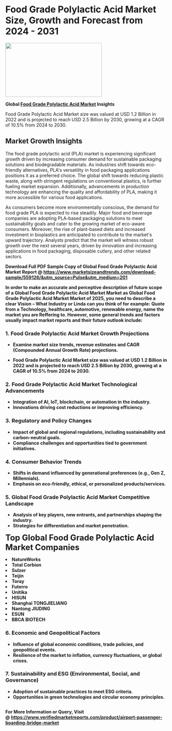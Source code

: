 <H1>Food Grade Polylactic Acid Market Size, Growth and Forecast from 2024 - 2031</H1><img class="aligncenter size-medium wp-image-584254" src="https://thirdeyenews.in/wp-content/uploads/2024/09/Global-Market-Research-300x168.jpeg" alt="" width="300" height="168" /><p><strong>Global&nbsp;<a href="https://www.marketsizeandtrends.com/download-sample/559126/&amp;utm_source=Pulse&amp;utm_medium=201">Food Grade Polylactic Acid Market</a> Insights</strong></p><p>Food Grade Polylactic Acid Market size was valued at USD 1.2 Billion in 2022 and is projected to reach USD 2.5 Billion by 2030, growing at a CAGR of 10.5% from 2024 to 2030.</p><p><h2>Market Growth Insights</h2> <p>The food grade polylactic acid (PLA) market is experiencing significant growth driven by increasing consumer demand for sustainable packaging solutions and biodegradable materials. As industries shift towards eco-friendly alternatives, PLA's versatility in food packaging applications positions it as a preferred choice. The global shift towards reducing plastic waste, along with stringent regulations on conventional plastics, is further fueling market expansion. Additionally, advancements in production technology are enhancing the quality and affordability of PLA, making it more accessible for various food applications.</p> <p><strong></strong></p> <p>As consumers become more environmentally conscious, the demand for food grade PLA is expected to rise steadily. Major food and beverage companies are adopting PLA-based packaging solutions to meet sustainability goals and cater to the growing market of eco-aware consumers. Moreover, the rise of plant-based diets and increased investment in bioplastics are anticipated to contribute to the market's upward trajectory. Analysts predict that the market will witness robust growth over the next several years, driven by innovation and increasing applications in food packaging, disposable cutlery, and other related sectors.</p> <p><strong></p><p><span class=""><strong>Download Full PDF Sample Copy of Global Food Grade Polylactic Acid Market Report</strong> @ <a href="https://www.marketsizeandtrends.com/download-sample/559126/&amp;utm_source=Pulse&amp;utm_medium=201" target="_blank">https://www.marketsizeandtrends.com/download-sample/559126/&amp;utm_source=Pulse&amp;utm_medium=201</a></span></p><p>In order to make an accurate and perceptive description of future scope of a Global&nbsp;Food Grade Polylactic Acid Market Market as Global&nbsp;Food Grade Polylactic Acid Market Market of 2025, you need to describe a clear Vision &ndash; What Industry or Linda can you think of for example: Quote from a Technology, healthcare, automotive, renewable energy, name the market you are Reffering to. However, some general trends and factors usually impact market reports and their future outlook include:</p><h3>1.&nbsp;<strong>Food Grade Polylactic Acid Market Growth Projections</strong></h3><ul><li>Examine market size trends, revenue estimates and CAGR (Compounded Annual Growth Rate) projections.</li><li><p>Food Grade Polylactic Acid Market size was valued at USD 1.2 Billion in 2022 and is projected to reach USD 2.5 Billion by 2030, growing at a CAGR of 10.5% from 2024 to 2030.</p></li></ul><h3>2.&nbsp;<strong>Food Grade Polylactic Acid Market Technological Advancements</strong></h3><ul><li>Integration of AI, IoT, blockchain, or automation in the industry.</li><li>Innovations driving cost reductions or improving efficiency.</li></ul><h3>3.&nbsp;<strong>Regulatory and Policy Changes</strong></h3><ul><li>Impact of global and regional regulations, including sustainability and carbon-neutral goals.</li><li>Compliance challenges and opportunities tied to government initiatives.</li></ul><h3>4.&nbsp;<strong>Consumer Behavior Trends</strong></h3><ul><li>Shifts in demand influenced by generational preferences (e.g., Gen Z, Millennials).</li><li>Emphasis on eco-friendly, ethical, or personalized products/services.</li></ul><h3>5.&nbsp;<strong>Global Food Grade Polylactic Acid Market Competitive Landscape</strong></h3><ul><li>Analysis of key players, new entrants, and partnerships shaping the industry.</li><li>Strategies for differentiation and market penetration.</li></ul><p data-pm-slice="1 1 []"><span style="color: inherit; font-family: inherit; font-size: 25px;">Top Global Food Grade Polylactic Acid Market Companies</span></p><div class="" data-test-id=""><p><li>NatureWorks</li><li> Total Corbion</li><li> Sulzer</li><li> Teijin</li><li> Toray</li><li> Futerro</li><li> Unitika</li><li> HISUN</li><li> Shanghai TONGJIELIANG</li><li> Nantong JIUDING</li><li> ESUN</li><li> BBCA BIOTECH</li></p></div><h3>6.&nbsp;<strong>Economic and Geopolitical Factors</strong></h3><ul><li>Influence of global economic conditions, trade policies, and geopolitical events.</li><li>Resilience of the market to inflation, currency fluctuations, or global crises.</li></ul><h3>7.&nbsp;<strong>Sustainability and ESG (Environmental, Social, and Governance)</strong></h3><ul><li>Adoption of sustainable practices to meet ESG criteria.</li><li>Opportunities in green technologies and circular economy principles.</li></ul><h2><strong style="font-size: 14px;">For More Information or Query, Visit @&nbsp;</strong><a style="background-color: #ffffff; font-size: 14px;" href="https://www.marketsizeandtrends.com/report/food-grade-polylactic-acid-market/" target="_blank">https://www.verifiedmarketreports.com/product/airport-passenger-boarding-bridge-market</a></h2>

